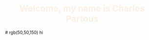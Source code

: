 <h1 align="center" title="Thanks for coming!" style="color:Linen">
  Welcome, my name is Charles Partous
</h1>
# rgb(50,50,150) hi

